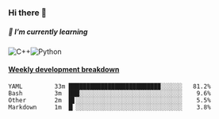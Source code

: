 ### Hi there 👋

##### 🌱 I’m currently learning

![C++](https://img.shields.io/badge/-C++-00599C?style=flat-square&logo=c)![Python](https://img.shields.io/badge/-Python-black?style=flat-square&logo=Python)


<!-- waka-box start -->
#### <a href="https://gist.github.com/bf274261b4c8553e17fc709dfc3cfa97" target="_blank">Weekly development breakdown</a>
```text
YAML      	 33m █████████████████████████▉░░░░░░   81.2% 
Bash      	 3m  ███░░░░░░░░░░░░░░░░░░░░░░░░░░░░░    9.6% 
Other     	 2m  █▋░░░░░░░░░░░░░░░░░░░░░░░░░░░░░░    5.5% 
Markdown  	 1m  █▏░░░░░░░░░░░░░░░░░░░░░░░░░░░░░░    3.8% 
```
<!-- Powered by https://github.com/YouEclipse/waka-box-go . -->
<!-- waka-box end -->



<!--
**KomoreKalu/KomoreKalu** is a ✨ _special_ ✨ repository because its `README.md` (this file) appears on your GitHub profile.

Here are some ideas to get you started:

- 🔭 I’m currently working on ...
- 🌱 I’m currently learning ...
- 👯 I’m looking to collaborate on ...
- 🤔 I’m looking for help with ...
- 💬 Ask me about ...
- 📫 How to reach me: ...
- 😄 Pronouns: ...
- ⚡ Fun fact: ...
-->
